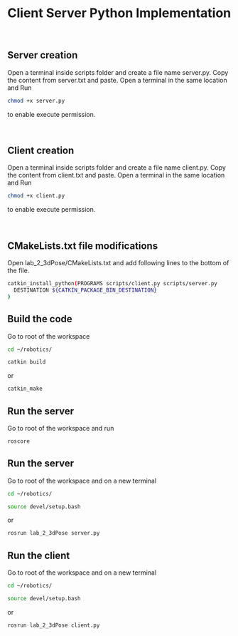 # Client Server Python Implementation

<br>

## Server creation

Open a terminal inside scripts folder and create a file name server.py.
Copy the content from server.txt and paste. Open a terminal in the same location and Run

```sh
chmod +x server.py
```

to enable execute permission.

<br>

## Client creation

Open a terminal inside scripts folder and create a file name client.py.
Copy the content from client.txt and paste. Open a terminal in the same location and Run

```sh
chmod +x client.py
```

to enable execute permission.

<br>

## CMakeLists.txt file modifications

Open lab_2_3dPose/CMakeLists.txt and add following lines to the bottom of the file.

```sh
catkin_install_python(PROGRAMS scripts/client.py scripts/server.py
  DESTINATION ${CATKIN_PACKAGE_BIN_DESTINATION}
)

```

## Build the code 

Go to root of the workspace

```sh
cd ~/robotics/
```
```sh
catkin build
```
or
```sh
catkin_make
```

## Run the server

Go to root of the workspace and run

```sh
roscore
```

## Run the server

Go to root of the workspace and on a new terminal

```sh
cd ~/robotics/
```
```sh
source devel/setup.bash
```
or
```sh
rosrun lab_2_3dPose server.py
```

## Run the client

Go to root of the workspace and on a new terminal

```sh
cd ~/robotics/
```
```sh
source devel/setup.bash
```
or
```sh
rosrun lab_2_3dPose client.py
```

